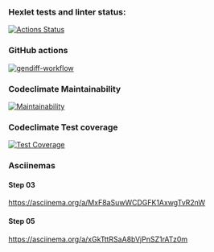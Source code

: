 ### Hexlet tests and linter status:
[![Actions Status](https://github.com/modemfux/python-project-50/workflows/hexlet-check/badge.svg)](https://github.com/modemfux/python-project-50/actions)


### GitHub actions
[![gendiff-workflow](https://github.com/modemfux/python-project-50/actions/workflows/gendiff-workflow.yml/badge.svg)](https://github.com/modemfux/python-project-50/actions)


### Codeclimate Maintainability
[![Maintainability](https://api.codeclimate.com/v1/badges/4cc1c604afcbb8f4decf/maintainability)](https://codeclimate.com/github/modemfux/python-project-50/maintainability)


### Codeclimate Test coverage
[![Test Coverage](https://api.codeclimate.com/v1/badges/4cc1c604afcbb8f4decf/test_coverage)](https://codeclimate.com/github/modemfux/python-project-50/test_coverage)

### Asciinemas
#### Step 03
https://asciinema.org/a/MxF8aSuwWCDGFK1AxwgTvR2nW
#### Step 05
https://asciinema.org/a/xGkTttRSaA8bVjPnSZ1rATz0m